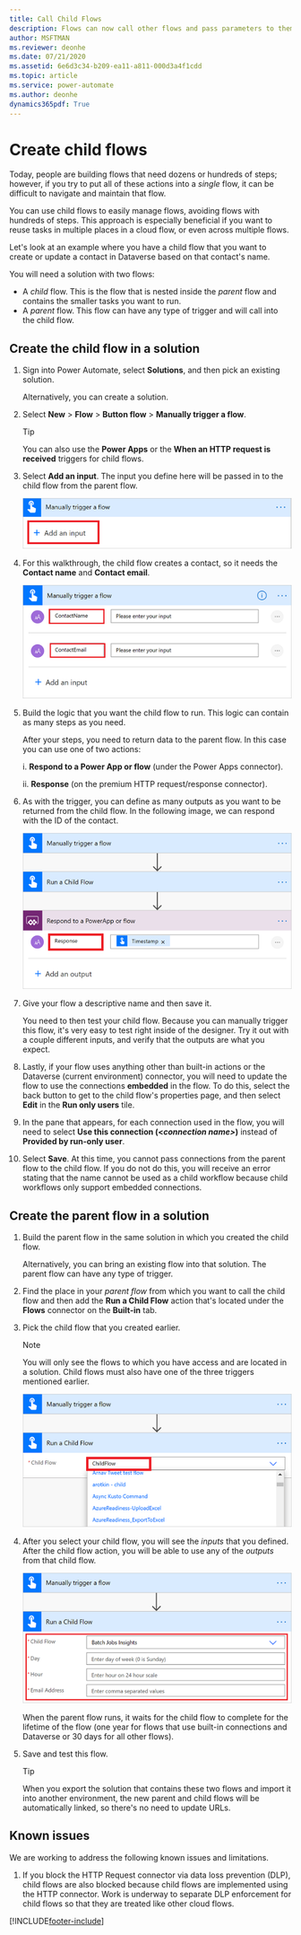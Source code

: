 ```yaml
---
title: Call Child Flows
description: Flows can now call other flows and pass parameters to them.
author: MSFTMAN
ms.reviewer: deonhe
ms.date: 07/21/2020
ms.assetid: 6e6d3c34-b209-ea11-a811-000d3a4f1cdd
ms.topic: article
ms.service: power-automate
ms.author: deonhe
dynamics365pdf: True
---
```

# Create child flows

Today, people are building flows that need dozens or hundreds of steps; however, if you try to put all of these actions into a _single_ flow, it can be difficult to navigate and maintain that flow. 

You can use child flows to easily manage flows, avoiding flows with hundreds of steps. This approach is especially beneficial if you want to reuse tasks in multiple places in a cloud flow, or even across multiple flows.

Let's look at an example where you have a child flow that you want to create or update a contact in Dataverse based on that contact's name.

You will need a solution with two flows:
- A *child* flow. This is the flow that is nested inside the *parent* flow and contains the smaller tasks you want to run.
- A *parent* flow. This flow can have any type of trigger and will call into the child flow.

## Create the child flow in a solution

1. Sign into Power Automate, select **Solutions**, and then pick an existing solution. 
   
   Alternatively, you can create a solution. 

1. Select **New** > **Flow** > **Button flow** > **Manually trigger a flow**. 

   >[!TIP]
   >You can also use the **Power Apps** or the  **When an HTTP request is received** triggers for child flows.

1. Select **Add an input**.
   The input you define here will be passed in to the child flow from the parent flow.

    ![The the input that will come from parent flows](./media/call-child-flow/add-trigger-input.png "The the input that will come from parent flows")

1. For this walkthrough, the child flow creates a contact, so it needs the **Contact name** and **Contact email**.

   ![Input for child flow](./media/call-child-flow/input-definition.png "Input for child flow")

1. Build the logic that you want the child flow to run. This logic can contain as many steps as you need. 

   After your steps, you need to return data to the parent flow. In this case you can use one of two actions:

   i. **Respond to a Power App or flow** (under the Power Apps connector).
   
   ii. **Response** (on the premium HTTP request/response connector).

1. As with the trigger, you can define as many outputs as you want to be returned from the child flow. In the following image, we can respond with the ID of the contact.

   ![Child flow response](./media/call-child-flow/response-output.png "Child flow response")

1. Give your flow a descriptive name and then save it. 

   You need to then test your child flow. Because you can manually trigger this flow, it's very easy to test right inside of the designer. Try it out with a couple different inputs, and verify that the outputs are what you expect.

1. Lastly, if your flow uses anything other than built-in actions or the Dataverse (current environment) connector, you will need to update the flow to use the connections **embedded** in the flow. To do this, select the back button to get to the child flow's properties page, and then select **Edit** in the **Run only users** tile.

1. In the pane that appears, for each connection used in the flow, you will need to select **Use this connection (<_connection name>_)** instead of **Provided by run-only user**.

1. Select **Save**. At this time, you cannot pass connections from the parent flow to the child flow. If you do not do this, you will receive an error stating that the name cannot be used as a child workflow because child workflows only support embedded connections.

## Create the parent flow in a solution

1. Build the parent flow in the same solution in which you created the child flow.
   
   Alternatively, you can bring an existing flow into that solution. The parent flow can have any type of trigger.

1. Find the place in your *parent flow* from which you want to call the child flow and then add the **Run a Child Flow** action that's located under the **Flows** connector on the **Built-in** tab.

1. Pick the child flow that you created earlier. 

   >[!NOTE]
   >You will only see the flows to which you have access and are located in a solution. Child flows must also have one of the three triggers mentioned earlier.

   ![Select the child flow to run](./media/call-child-flow/select-child-flow.png "Select the child flow to run")

1. After you select your child flow, you will see the _inputs_ that you defined. After the child flow action, you will be able to use any of the _outputs_ from that child flow.

   ![Inputs](./media/call-child-flow/view-child-flow-input.png "Inputs")

   When the parent flow runs, it waits for the child flow to complete for the lifetime of the flow (one year for flows that use built-in connections and Dataverse or 30 days for all other flows).

1. Save and test this flow. 

   >[!TIP]
   >When you export the solution that contains these two flows and import it into another environment, the new parent and child flows will be automatically linked, so there's no need to update URLs. 
   
## Known issues

We are working to address the following known issues and limitations.

1. If you block the HTTP Request connector via data loss prevention (DLP), child flows are also blocked because child flows are implemented using the HTTP connector. Work is underway to separate DLP enforcement for child flows so that they are treated like other cloud flows.



[!INCLUDE[footer-include](includes/footer-banner.md)]

